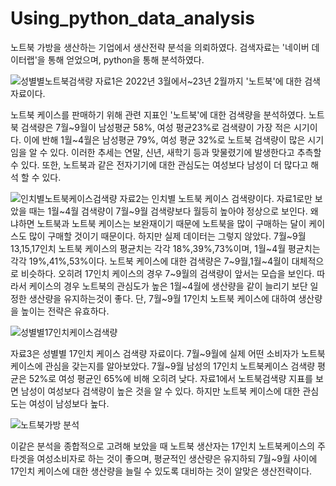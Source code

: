 # Using_python_data_analysis

노트북 가방을 생산하는 기업에서 생산전략 분석을 의뢰하였다.
검색자료는 '네이버 데이터랩'을 통해 얻었으며, python을 통해 분석하였다.

![성별별노트북검색량](https://user-images.githubusercontent.com/118033064/219250124-a67955f8-bcb7-4d4b-b71a-9813e8611b29.png)
 자료1은 2022년 3월에서\~23년 2월까지 '노트북'에 대한 검색 자료이다.
 
 노트북 케이스를 판매하기 위해 관련 지표인 '노트북'에 대한 검색량을 분석하였다.
 노트북 검색량은 7월\~9월이 남성평균 58%, 여성 평균23%로 검색량이 가장 적은 시기이다.
 이에 반해 1월\~4월은 남성평균 79%, 여성 평균 32%로 노트북 검색량이 많은 시기임을 알 수 있다.
 이러한 추세는 연말, 신년, 새학기 등과 맞물렸기에 발생한다고 추측할 수 있다.
 또한, 노트북과 같은 전자기기에 대한 관심도는 여성보다 남성이 더 많다고 해석 할 수 있다.

![인치별노트북케이스검색량](https://user-images.githubusercontent.com/118033064/219250136-3b60ccbb-00e1-460d-ab48-31747269fb32.png)
 자료2는 인치별 노트북 케이스 검색량이다.
 자료1로만 보았을 때는 1월\~4월 검색량이 7월\~9월 검색량보다 월등히 높아야 정상으로 보인다.
 왜냐하면 노트북과 노트북 케이스는 보완재이기 때문에 노트북을 많이 구매하는 달이 케이스도 많이 구매할 것이기 때문이다.
 하지만 실제 데이터는 그렇지 않았다.
 7월\~9월 13,15,17인치 노트북 케이스의 평균치는 각각 18%,39%,73%이며, 1월\~4월 평균치는 각각 19%,41%,53%이다.
 노트북 케이스에 대한 검색량은 7\~9월,1월\~4월이 대체적으로 비슷하다.
 오히려 17인치 케이스의 경우 7\~9월의 검색량이 앞서는 모습을 보인다.
 따라서 케이스의 경우 노트북의 관심도가 높은 1월\~4월에 생산량을 같이 늘리기 보단 일정한 생산량을 유지하는것이 좋다.
 단, 7월\~9월 17인치 노트북 케이스에 대하여 생산량을 높이는 전략은 유효하다.
 

![성별별17인치케이스검색량](https://user-images.githubusercontent.com/118033064/219250144-07172ece-16c6-4890-8f29-4df35522d9da.png)

자료3은 성별별 17인치 케이스 검색량 자료이다.
7월\~9월에 실제 어떤 소비자가 노트북케이스에 관심을 갖는지를 알아보았다.
7월\~9월 남성의 17인치 노트북케이스 검색량 평균은 52%로 여성 평균인 65%에 비해 오히려 낮다.
자료1에서 노트북검색량 지표를 보면 남성이 여성보다 검색량이 높은 것을 알 수 있다.
하지만 노트북 케이스에 대한 관심도는 여성이 남성보다 높다.

![노트북가방 분석](https://user-images.githubusercontent.com/118033064/219249489-66c3990d-0216-4f40-bcda-06b9158d66cc.png)

이같은 분석을 종합적으로 고려해 보았을 때
노트북 생산자는 17인치 노트북케이스의 주 타겟을 여성소비자로 하는 것이 좋으며, 평균적인 생산량은 유지하되 7월\~9월 사이에 17인치 케이스에 대한 생산량을 늘릴 수 있도록 대비하는 것이 알맞은 생산전략이다.
